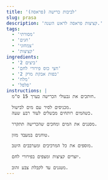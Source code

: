 ```yaml
---
title: 'לביבות כרישה (פראסה)'
slug: prasa
description: 'קציצות פראסה לראש השנה.'
tags:
  - 'מסורתי'
  - 'חגים'
  - 'צמחוני'
  - 'קציצות'
ingredients:
  - '2 ביצים'
  - 'חצי כוס פירורי לחם'
  - '2 כפות אבקת מרק'
  - 'מלח'
  - 'פלפל'
instructions: |
  חותכים את גבעולי הכרישה בערך 15 ס"מ.

  מכניסים לסיר עם מים לבישול.
  כשהמים רותחים מבשלים לעוד רבע שעה.

  מסננים את המים ומחכים שהכרישה תתקרר.

  טוחנים במעבד מזון.

  מוספים את כל המרכיבים ומערבבים היטב.

  יוצרים קציצות ומצפים בפירורי לחם.

  מטגנים עד לקבלת צבע זהוב.
---
```

